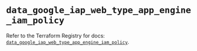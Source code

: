 # `data_google_iap_web_type_app_engine_iam_policy`

Refer to the Terraform Registry for docs: [`data_google_iap_web_type_app_engine_iam_policy`](https://registry.terraform.io/providers/hashicorp/google/5.45.2/docs/data-sources/iap_web_type_app_engine_iam_policy).
